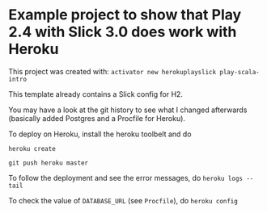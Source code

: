 # Example project to show that Play 2.4 with Slick 3.0 does work with Heroku

This project was created with:
`activator new herokuplayslick play-scala-intro`

This template already contains a Slick config for H2.

You may have a look at the git history to see what I changed afterwards (basically added Postgres and a Procfile for Heroku).

To deploy on Heroku, install the heroku toolbelt and do

`heroku create`

`git push heroku master`

To follow the deployment and see the error messages, do
`heroku logs --tail`

To check the value of `DATABASE_URL` (see `Procfile`), do
`heroku config`
